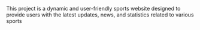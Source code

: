 This project is a dynamic and user-friendly sports website designed to provide users with the latest updates, news, and statistics related to various sports
